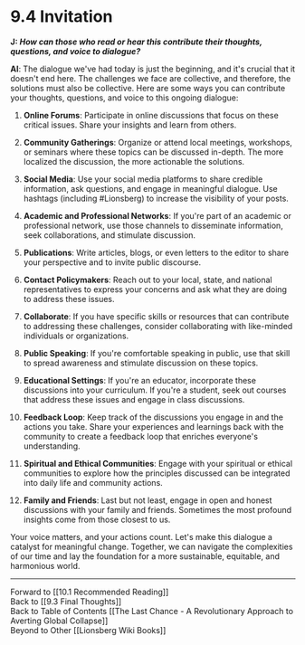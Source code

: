 # 9.4 Invitation

**J: *How can those who read or hear this contribute their thoughts, questions, and voice to dialogue?*** 

**AI**: The dialogue we've had today is just the beginning, and it's crucial that it doesn't end here. The challenges we face are collective, and therefore, the solutions must also be collective. Here are some ways you can contribute your thoughts, questions, and voice to this ongoing dialogue:

1. **Online Forums**: Participate in online discussions that focus on these critical issues. Share your insights and learn from others.
    
2. **Community Gatherings**: Organize or attend local meetings, workshops, or seminars where these topics can be discussed in-depth. The more localized the discussion, the more actionable the solutions.
    
3. **Social Media**: Use your social media platforms to share credible information, ask questions, and engage in meaningful dialogue. Use hashtags (including #Lionsberg) to increase the visibility of your posts.
    
4. **Academic and Professional Networks**: If you're part of an academic or professional network, use those channels to disseminate information, seek collaborations, and stimulate discussion.
    
5. **Publications**: Write articles, blogs, or even letters to the editor to share your perspective and to invite public discourse.
    
6. **Contact Policymakers**: Reach out to your local, state, and national representatives to express your concerns and ask what they are doing to address these issues.
    
7. **Collaborate**: If you have specific skills or resources that can contribute to addressing these challenges, consider collaborating with like-minded individuals or organizations.
    
8. **Public Speaking**: If you're comfortable speaking in public, use that skill to spread awareness and stimulate discussion on these topics.
    
9. **Educational Settings**: If you're an educator, incorporate these discussions into your curriculum. If you're a student, seek out courses that address these issues and engage in class discussions.
    
10. **Feedback Loop**: Keep track of the discussions you engage in and the actions you take. Share your experiences and learnings back with the community to create a feedback loop that enriches everyone's understanding.
    
11. **Spiritual and Ethical Communities**: Engage with your spiritual or ethical communities to explore how the principles discussed can be integrated into daily life and community actions.
    
12. **Family and Friends**: Last but not least, engage in open and honest discussions with your family and friends. Sometimes the most profound insights come from those closest to us.
    

Your voice matters, and your actions count. Let's make this dialogue a catalyst for meaningful change. Together, we can navigate the complexities of our time and lay the foundation for a more sustainable, equitable, and harmonious world.

____

Forward to [[10.1 Recommended Reading]]  
Back to [[9.3 Final Thoughts]]  
Back to Table of Contents [[The Last Chance - A Revolutionary Approach to Averting Global Collapse]]  
Beyond to Other [[Lionsberg Wiki Books]]  
